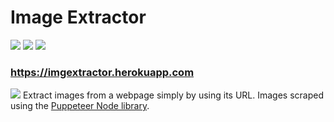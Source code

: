 # Image Extractor
<img src="https://img.shields.io/badge/Node.js-339933?style=for-the-badge&logo=nodedotjs&logoColor=white"> <img src="https://img.shields.io/badge/Express.js-000000?style=for-the-badge&logo=express&logoColor=white"> <img src="https://img.shields.io/badge/Puppeteer-40B5A4?style=for-the-badge&logo=Puppeteer&logoColor=white">
### https://imgextractor.herokuapp.com
<img src="https://user-images.githubusercontent.com/86762534/133936363-59fc2324-3037-4db8-b0b8-da44bf9a0442.png">
Extract images from a webpage simply by using its URL.
Images scraped using the <a href="https://www.npmjs.com/package/puppeteer">Puppeteer Node library</a>.
